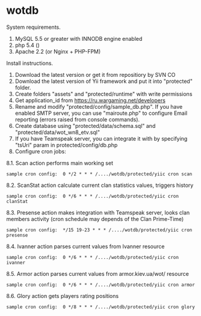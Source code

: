 wotdb
=====

System requirements.
  1. MySQL 5.5 or greater with INNODB engine enabled
  2. php 5.4 ()
  3. Apache 2.2 (or Nginx + PHP-FPM)


Install instructions.

  1. Download the latest version or get it from repositiory by SVN CO
  2. Download the latest version of Yii framework and put it into "protected" folder.
  3. Create folders "assets" and "protected/runtime" with write permissions
  4. Get application_id from https://ru.wargaming.net/developers
  5. Rename and modify "protected/config/sample_db.php". If you have enabled SMTP server, you can use "mairoute.php" to configure Email reporting (errors raised from console commands).
  6. Create database using  "protected/data/schema.sql" and "protected/data/wot_wn8_etv.sql"
  7. If you have Teamspeak server, you can integrate it with by specifying "tsUri" param in protected/config/db.php
  8. Configure cron jobs: 
  
  8.1. Scan action performs main working set

    sample cron config:  0 */2 * * * /..../wotdb/protected/yiic cron scan

  8.2. ScanStat action calculate current clan statistics values, triggers history
  
    sample cron config:  0 */6 * * * /..../wotdb/protected/yiic cron clanStat

  8.3. Presense action makes integration with Teamspeak server, looks clan members activity (cron schedule may depends of the Clan Prime-Time)
  
    sample cron config:  */15 19-23 * * * /..../wotdb/protected/yiic cron presense

  8.4. Ivanner action parses current values from Ivanner resource
  
    sample cron config:  0 */6 * * * /..../wotdb/protected/yiic cron ivanner

  8.5. Armor action parses current values from armor.kiev.ua/wot/ resource
  
    sample cron config:  0 */6 * * * /..../wotdb/protected/yiic cron armor
    
  8.6. Glory action gets players rating positions
  
    sample cron config:  0 */8 * * * /..../wotdb/protected/yiic cron glory
